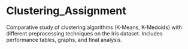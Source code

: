 # Clustering_Assignment
Comparative study of clustering algorithms (K-Means, K-Medoids) with different preprocessing techniques on the Iris dataset. Includes performance tables, graphs, and final analysis.
